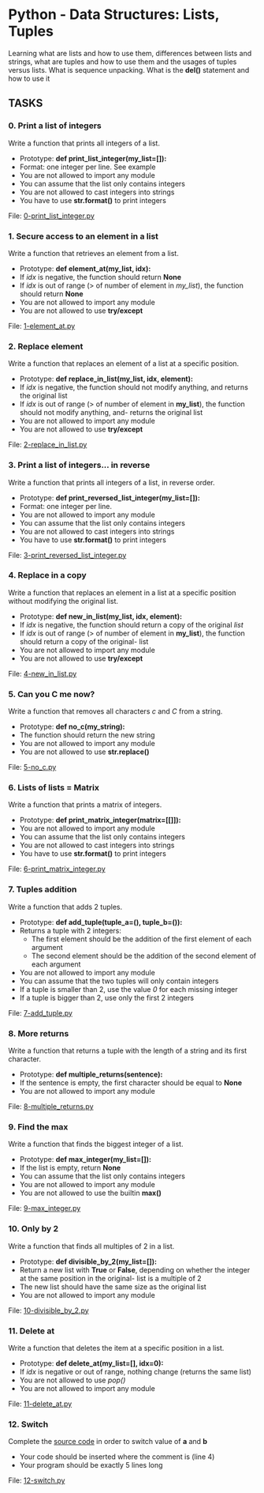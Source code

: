 # Python - Data Structures: Lists, Tuples

Learning what are lists and how to use them, differences between lists and strings, what are tuples and how to use them and the usages of tuples versus lists. What is sequence unpacking. What is the **del()** statement and how to use it

## TASKS

### 0. Print a list of integers

Write a function that prints all integers of a list.

- Prototype: **def print_list_integer(my_list=[]):**
- Format: one integer per line. See example
- You are not allowed to import any module
- You can assume that the list only contains integers
- You are not allowed to cast integers into strings
- You have to use **str.format()** to print integers

File: [0-print_list_integer.py](https://github.com/Entwoane/holbertonschool-higher_level_programming/blob/main/python-data_structures/0-print_list_integer.py)

### 1. Secure access to an element in a list

Write a function that retrieves an element from a list.

- Prototype: **def element_at(my_list, idx):**
- If _idx_ is negative, the function should return **None**
- If _idx_ is out of range (> of number of element in _my_list_), the function should return **None**
- You are not allowed to import any module
- You are not allowed to use **try/except**

File: [1-element_at.py](https://github.com/Entwoane/holbertonschool-higher_level_programming/blob/main/python-data_structures/1-element_at.py)

### 2. Replace element

Write a function that replaces an element of a list at a specific position.

- Prototype: **def replace_in_list(my_list, idx, element):**
- If _idx_ is negative, the function should not modify anything, and returns the original list
- If _idx_ is out of range (> of number of element in **my_list**), the function should not modify anything, and- returns the original list
- You are not allowed to import any module
- You are not allowed to use **try/except**

File: [2-replace_in_list.py](https://github.com/Entwoane/holbertonschool-higher_level_programming/blob/main/python-data_structures/2-replace_in_list.py)

### 3. Print a list of integers... in reverse

Write a function that prints all integers of a list, in reverse order.

- Prototype: **def print_reversed_list_integer(my_list=[]):**
- Format: one integer per line.
- You are not allowed to import any module
- You can assume that the list only contains integers
- You are not allowed to cast integers into strings
- You have to use **str.format()** to print integers

File: [3-print_reversed_list_integer.py](https://github.com/Entwoane/holbertonschool-higher_level_programming/blob/main/python-data_structures/3-print_reversed_list_integer.py)

### 4. Replace in a copy

Write a function that replaces an element in a list at a specific position without modifying the original list.

- Prototype: **def new_in_list(my_list, idx, element):**
- If _idx_ is negative, the function should return a copy of the original _list_
- If _idx_ is out of range (> of number of element in **my_list**), the function should return a copy of the original- list
- You are not allowed to import any module
- You are not allowed to use **try/except**

File: [4-new_in_list.py](https://github.com/Entwoane/holbertonschool-higher_level_programming/blob/main/python-data_structures/4-new_in_list.py)

### 5. Can you C me now?

Write a function that removes all characters _c_ and _C_ from a string.

- Prototype: **def no_c(my_string):**
- The function should return the new string
- You are not allowed to import any module
- You are not allowed to use **str.replace()**

File: [5-no_c.py](https://github.com/Entwoane/holbertonschool-higher_level_programming/blob/main/python-data_structures/5-no_c.py)

### 6. Lists of lists = Matrix

Write a function that prints a matrix of integers.

- Prototype: **def print_matrix_integer(matrix=[[]]):**
- You are not allowed to import any module
- You can assume that the list only contains integers
- You are not allowed to cast integers into strings
- You have to use **str.format()** to print integers

File: [6-print_matrix_integer.py](https://github.com/Entwoane/holbertonschool-higher_level_programming/blob/main/python-data_structures/6-print_matrix_integer.py)

### 7. Tuples addition

Write a function that adds 2 tuples.

- Prototype: **def add_tuple(tuple_a=(), tuple_b=()):**
- Returns a tuple with 2 integers:
  - The first element should be the addition of the first element of each argument
  - The second element should be the addition of the second element of each argument
- You are not allowed to import any module
- You can assume that the two tuples will only contain integers
- If a tuple is smaller than 2, use the value _0_ for each missing integer
- If a tuple is bigger than 2, use only the first 2 integers

File: [7-add_tuple.py](https://github.com/Entwoane/holbertonschool-higher_level_programming/blob/main/python-data_structures/7-add_tuple.py)

### 8. More returns

Write a function that returns a tuple with the length of a string and its first character.

- Prototype: **def multiple_returns(sentence):**
- If the sentence is empty, the first character should be equal to **None**
- You are not allowed to import any module

File: [8-multiple_returns.py](https://github.com/Entwoane/holbertonschool-higher_level_programming/blob/main/python-data_structures/8-multiple_returns.py)

### 9. Find the max

Write a function that finds the biggest integer of a list.

- Prototype: **def max_integer(my_list=[]):**
- If the list is empty, return **None**
- You can assume that the list only contains integers
- You are not allowed to import any module
- You are not allowed to use the builtin **max()**

File: [9-max_integer.py](https://github.com/Entwoane/holbertonschool-higher_level_programming/blob/main/python-data_structures/9-max_integer.py)

### 10. Only by 2

Write a function that finds all multiples of 2 in a list.

- Prototype: **def divisible_by_2(my_list=[]):**
- Return a new list with **True** or **False**, depending on whether the integer at the same position in the original- list is a multiple of 2
- The new list should have the same size as the original list
- You are not allowed to import any module

File: [10-divisible_by_2.py](https://github.com/Entwoane/holbertonschool-higher_level_programming/blob/main/python-data_structures/10-divisible_by_2.py)

### 11. Delete at

Write a function that deletes the item at a specific position in a list.

- Prototype: **def delete_at(my_list=[], idx=0):**
- If _idx_ is negative or out of range, nothing change (returns the same list)
- You are not allowed to use _pop()_
- You are not allowed to import any module

File: [11-delete_at.py](https://github.com/Entwoane/holbertonschool-higher_level_programming/blob/main/python-data_structures/11-delete_at.py)

### 12. Switch

Complete the [source code](https://github.com/hs-hq/0x03.py/blob/main/12-switch_py) in order to switch value of **a** and **b**

- Your code should be inserted where the comment is (line 4)
- Your program should be exactly 5 lines long

File: [12-switch.py](https://github.com/Entwoane/holbertonschool-higher_level_programming/blob/main/python-data_structures/12-switch.py)

